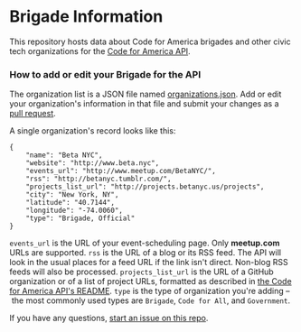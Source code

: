 # Brigade Information

This repository hosts data about Code for America brigades and other civic tech organizations for the [Code for America API](https://github.com/codeforamerica/cfapi/).

### How to add or edit your Brigade for the API

The organization list is a JSON file named [organizations.json](https://github.com/codeforamerica/brigade-information/blob/master/organizations.json). Add or edit your organization's information in that file and submit your changes as a [pull request](https://help.github.com/articles/using-pull-requests/).

A single organization's record looks like this:

```
{
    "name": "Beta NYC",
    "website": "http://www.beta.nyc",
    "events_url": "http://www.meetup.com/BetaNYC/",
    "rss": "http://betanyc.tumblr.com/",
    "projects_list_url": "http://projects.betanyc.us/projects",
    "city": "New York, NY",
    "latitude": "40.7144",
    "longitude": "-74.0060",
    "type": "Brigade, Official"
}
```

`events_url` is the URL of your event-scheduling page. Only **meetup.com** URLs are supported.
`rss` is the URL of a blog or its RSS feed. The API will look in the usual places for a feed URL if the link isn't direct. Non-blog RSS feeds will also be processed.
`projects_list_url` is the URL of a GitHub organization or of a list of project URLs, formatted as described in [the Code for America API's README](https://github.com/codeforamerica/cfapi/#projects-list).
`type` is the type of organization you're adding – the most commonly used types are `Brigade`, `Code for All`, and `Government`.

If you have any questions, [start an issue on this repo](https://github.com/codeforamerica/brigade-information/issues).
